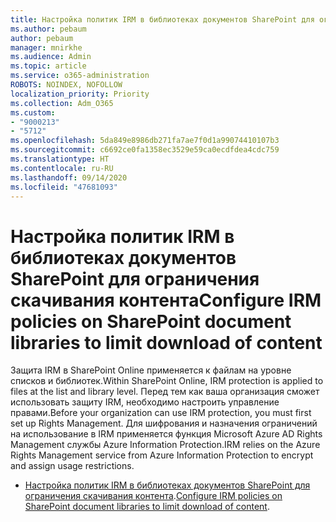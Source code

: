 ```yaml
---
title: Настройка политик IRM в библиотеках документов SharePoint для ограничения скачивания контента
ms.author: pebaum
author: pebaum
manager: mnirkhe
ms.audience: Admin
ms.topic: article
ms.service: o365-administration
ROBOTS: NOINDEX, NOFOLLOW
localization_priority: Priority
ms.collection: Adm_O365
ms.custom:
- "9000213"
- "5712"
ms.openlocfilehash: 5da849e8986db271fa7ae7f0d1a99074410107b3
ms.sourcegitcommit: c6692ce0fa1358ec3529e59ca0ecdfdea4cdc759
ms.translationtype: HT
ms.contentlocale: ru-RU
ms.lasthandoff: 09/14/2020
ms.locfileid: "47681093"
---
```

# <a name="configure-irm-policies-on-sharepoint-document-libraries-to-limit-download-of-content"></a><span data-ttu-id="fd999-102">Настройка политик IRM в библиотеках документов SharePoint для ограничения скачивания контента</span><span class="sxs-lookup"><span data-stu-id="fd999-102">Configure IRM policies on SharePoint document libraries to limit download of content</span></span>

<span data-ttu-id="fd999-103">Защита IRM в SharePoint Online применяется к файлам на уровне списков и библиотек.</span><span class="sxs-lookup"><span data-stu-id="fd999-103">Within SharePoint Online, IRM protection is applied to files at the list and library level.</span></span> <span data-ttu-id="fd999-104">Перед тем как ваша организация сможет использовать защиту IRM, необходимо настроить управление правами.</span><span class="sxs-lookup"><span data-stu-id="fd999-104">Before your organization can use IRM protection, you must first set up Rights Management.</span></span> <span data-ttu-id="fd999-105">Для шифрования и назначения ограничений на использование в IRM применяется функция Microsoft Azure AD Rights Management службы Azure Information Protection.</span><span class="sxs-lookup"><span data-stu-id="fd999-105">IRM relies on the Azure Rights Management service from Azure Information Protection to encrypt and assign usage restrictions.</span></span>

- <span data-ttu-id="fd999-106">[Настройка политик IRM в библиотеках документов SharePoint для ограничения скачивания контента](https://docs.microsoft.com/microsoft-365/compliance/set-up-irm-in-sp-admin-center).</span><span class="sxs-lookup"><span data-stu-id="fd999-106">[Configure IRM policies on SharePoint document libraries to limit download of content](https://docs.microsoft.com/microsoft-365/compliance/set-up-irm-in-sp-admin-center).</span></span>
